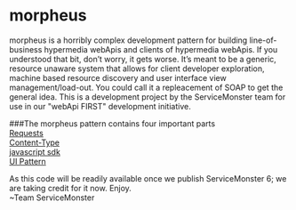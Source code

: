 morpheus
========
morpheus is a horribly complex development pattern for building line-of-business hypermedia webApis and clients of hypermedia webApis. If you understood that bit, don’t worry, it gets worse. It’s meant to be a generic, resource unaware system that allows for client developer exploration, machine based resource discovery and user interface view management/load-out. You could call it a repleacement of SOAP to get the general idea. This is a development project by the ServiceMonster team for use in our "webApi FIRST" development initiative.

###The morpheus pattern contains four important parts  
[Requests](https://github.com/jskowalski/morpheus/tree/master/morpheus-requests)  
[Content-Type](https://github.com/jskowalski/morpheus/tree/master/morpheus-content-type)  
[javascript sdk](https://github.com/jskowalski/morpheus/tree/master/morpheus-js)  
[UI Pattern](https://github.com/jskowalski/morpheus/tree/master/morpheus-ui)

As this code will be readily available once we publish ServiceMonster 6; we are taking credit for it now. Enjoy.  
~Team ServiceMonster

